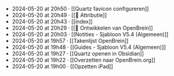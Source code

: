 - 2024-05-20 at 20h50 · [[Quartz favicon configureren]]
- 2024-05-20 at 20h49 · [[📛 Attributie]]
- 2024-05-20 at 20h43 · [[index]]
- 2024-05-20 at 20h29 · [[🧠 Ontwikkelen van OpenBrein]]
- 2024-05-20 at 20h03 · [[Notities - Sjabloon V5.4 (Algemeen)]]
- 2024-05-20 at 19h57 · [[Takenlijst OpenBrein]]
- 2024-05-20 at 19h48 · [[Guides - Sjabloon V5.4 (Algemeen)]]
- 2024-05-20 at 19h27 · [[Quartz openen in Obsidian]]
- 2024-05-20 at 19h22 · [[Overzetten naar OpenBrein.org]]
- 2024-05-20 at 19h00 · [[Opzetten iPad]]

